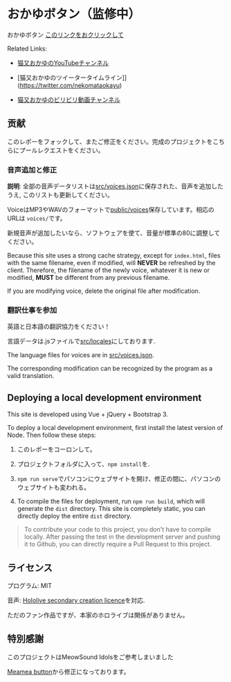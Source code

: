 # おかゆボタン（监修中）

おかゆボタン [このリンクをおクリックして](https://aquaminato.moe)

Related Links:

* [猫又おかゆのYouTubeチャンネル](https://www.youtube.com/channel/UCvaTdHTWBGv3MKj3KVqJVCw)

* [猫又おかゆのツイータータイムライン]](https://twitter.com/nekomataokayu)

* [猫又おかゆのビリビリ動画チャンネル](https://space.bilibili.com/412135222?from=search&seid=730740916312043238)

## 贡献

このレポーをフォックして、またご修正をください。完成のプロジェクトをこちらにプールレクエストをください。

### 音声追加と修正

**説明**: 全部の音声データリストは[src/voices.json](src/voices.json)に保存された、音声を追加したうえ, このリストも更新してください。

VoiceはMP3やWAVのフォーマットで[public/voices](public/voices)保存しています。相応のURLは `voices/`です。

新規音声が追加したいなら、ソフトウェアを使て、音量が標準の80に調整してください。

Because this site uses a strong cache strategy, except for `index.html`, files with the same filename, even if modified, will **NEVER** be refreshed by the client. Therefore, the filename of the newly voice, whatever it is new or modified, **MUST** be different from any previous filename.

If you are modifying voice, delete the original file after modification.

### 翻訳仕事を参加

英語と日本語の翻訳協力をください！

言語データは.jsファイルで[src/locales](src/locales)にしております.

The language files for voices are in [src/voices.json](src/voices.json).

The corresponding modification can be recognized by the program as a valid translation.

## Deploying a local development environment

This site is developed using Vue + jQuery + Bootstrap 3.

To deploy a local development environment, first install the latest version of Node. Then follow these steps:

1. このレポーをコーロンして。

2. プロジェクトフォルダに入って、`npm install`を.

3. `npm run serve`でパソコンにウェブサイトを開け、修正の間に、パソコンのウェブサイトも変われる。

4. To compile the files for deployment, run `npm run build`, which will generate the `dist` directory. This site is completely static, you can directly deploy the entire `dist` directory.

> To contribute your code to this project, you don't have to compile locally. After passing the test in the development server and pushing it to Github, you can directly require a Pull Request to this project.

## ライセンス

プログラム: MIT

音声: [Hololive secondary creation licence](https://www.hololive.tv/terms)を対応.

ただのファン作品ですが、本家のホロライブは関係がありません。

## 特別感謝

このプロジェクトはMeowSound Idolsをご参考しまいました

[Meamea button](https://github.com/zyzsdy/meamea-button)から修正になっております。

